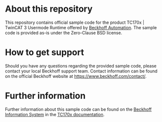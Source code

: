 # About this repository
This repository contains official sample code for the product TC170x | TwinCAT 3 Usermode Runtime offered by [Beckhoff Automation](https://www.beckhoff.com). The sample code is provided as-is under the Zero-Clause BSD license.

# How to get support
Should you have any questions regarding the provided sample code, please contact your local Beckhoff support team. Contact information can be found on the official Beckhoff website at https://www.beckhoff.com/contact/.

# Further information
Further information about this sample code can be found on the [Beckhoff Information System](https://infosys.beckhoff.com) in the [TC170x documentation](https://infosys.beckhoff.com/english.php?content=../content/1033/tc170x_tc3_usermode_runtime/index.html&id=749290863730644296).
